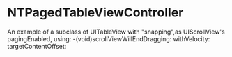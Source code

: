 # NTPagedTableViewController

An example of a subclass of UITableView with "snapping",as UIScrollView's pagingEnabled, using: -(void)scrollViewWillEndDragging: withVelocity: targetContentOffset:

